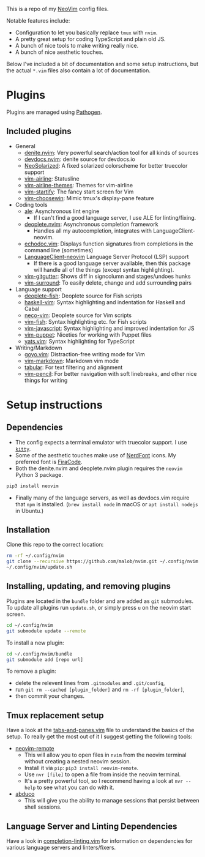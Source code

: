 This is a repo of my [NeoVim](https://neovim.io) config files.

Notable features include:
* Configuration to let you basically replace `tmux` with `nvim`.
* A pretty great setup for coding TypeScript and plain old JS.
* A bunch of nice tools to make writing really nice.
* A bunch of nice aesthetic touches.

Below I've included a bit of documentation and some setup instructions, but the actual `*.vim` files also contain a lot of documentation.

# Plugins
Plugins are managed using [Pathogen](https://github.com/tpope/vim-pathogen).

## Included plugins
* General
  * [denite.nvim](https://github.com/Shougo/denite.nvim): Very powerful search/action tool for all kinds of sources
  * [devdocs.nvim](https://github.com/iamcco/devdocs.nvim): denite source for devdocs.io
  * [NeoSolarized](https://github.com/icymind/NeoSolarized): A fixed solarized colorscheme for better truecolor support
  * [vim-airline](https://github.com/vim-airline/vim-airline): Statusline
  * [vim-airline-themes](https://github.com/vim-airline/vim-airline-themes): Themes for vim-airline
  * [vim-startify](https://github.com/mhinz/vim-startify): The fancy start screen for Vim
  * [vim-choosewin](https://github.com/t9md/vim-choosewin): Mimic tmux's display-pane feature
* Coding tools
  * [ale](https://github.com/w0rp/ale): Asynchronous lint engine
    * If I can't find a good language server, I use ALE for linting/fixing.
  * [deoplete.nvim](https://github.com/Shougo/deoplete.nvim): Asynchronous completion framework
    * Handles all my autocompletion, integrates with LanguageClient-neovim.
  * [echodoc.vim](https://github.com/Shougo/echodoc.vim): Displays function signatures from completions in the command line (sometimes)
  * [LanguageClient-neovim](https://github.com/autozimu/LanguageClient-neovim) Language Server Protocol (LSP) support
    * If there is a good language server available, then this package will handle all of the things (except syntax highlighting).
  * [vim-gitgutter](https://github.com/airblade/vim-gitgutter): Shows diff in signcolumn and stages/undoes hunks
  * [vim-surround](https://github.com/tpope/vim-surround): To easily delete, change and add surrounding pairs
* Language support
  * [deoplete-fish](https://github.com/ponko2/deoplete-fish): Deoplete source for Fish scripts
  * [haskell-vim](https://github.com/neovimhaskell/haskell-vim): Syntax highlighting and indentation for Haskell and Cabal
  * [neco-vim](https://github.com/Shougo/neco-vim): Deoplete source for Vim scripts
  * [vim-fish](https://github.com/dag/vim-fish): Syntax highlighting etc. for Fish scripts
  * [vim-javascript](https://github.com/pangloss/vim-javascript): Syntax highlighting and improved indentation for JS
  * [vim-puppet](https://github.com/rodjek/vim-puppet): Niceties for working with Puppet files
  * [yats.vim](https://github.com/HerringtonDarkholme/yats.vim): Syntax highlighting for TypeScript
* Writing/Markdown
  * [goyo.vim](https://github.com/junegunn/goyo.vim): Distraction-free writing mode for Vim
  * [vim-markdown](https://github.com/gabrielelana/vim-markdown): Markdown vim mode
  * [tabular](https://github.com/godlygeek/tabular): For text filtering and alignment
  * [vim-pencil](https://github.com/reedes/vim-pencil): For better navigation with soft linebreaks, and other nice things for writing

# Setup instructions

## Dependencies
* The config expects a terminal emulator with truecolor support. I use [`kitty`](https://sw.kovidgoyal.net/kitty/).
* Some of the aesthetic touches make use of [NerdFont](https://nerdfonts.com) icons. My preferred font is [FiraCode](https://github.com/ryanoasis/nerd-fonts/tree/master/patched-fonts/FiraCode).
* Both the denite.nvim and deoplete.nvim plugin requires the `neovim` Python 3 package.
```bash
pip3 install neovim
```
* Finally many of the language servers, as well as devdocs.vim require that `npm` is installed. (`brew install node` in macOS or `apt install nodejs` in Ubuntu.)

## Installation
Clone this repo to the correct location:
```bash
rm -rf ~/.config/nvim
git clone --recursive https://github.com/malob/nvim.git ~/.config/nvim
~/.config/nvim/update.sh
```

## Installing, updating, and removing plugins
Plugins are located in the `bundle` folder and are added as `git` submodules. To update all plugins run `update.sh`, or simply press `u` on the neovim start screen.
```bash
cd ~/.config/nvim
git submodule update --remote
```

To install a new plugin:
```bash
cd ~/.config/nvim/bundle
git submodule add [repo url]
```

To remove a plugin:
  * delete the relevent lines from `.gitmodules` and `.git/config`,
  * run `git rm --cached [plugin_folder]` and `rm -rf [plugin_folder]`,
  * then commit your changes.

## Tmux replacement setup
Have a look at the [tabs-and-panes.vim](tabs-and-panes.vim) file to understand the basics of the setup. To really get the most out of it I suggest getting the following tools:
* [neovim-remote](https://github.com/mhinz/neovim-remote)
  * This will allow you to open files in `nvim` from the neovim terminal without creating a nested neovim session.
  * Install it via `pip`: `pip3 install neovim-remote`.
  * Use `nvr [file]` to open a file from inside the neovim terminal.
  * It's a pretty powerful tool, so I recommend having a look at `nvr --help` to see what you can do with it.
* [abduco](https://github.com/martanne/abduco)
  * This will give you the ability to manage sessions that persist between shell sessions.

## Language Server and Linting Dependencies
Have a look in [completion-linting.vim](completion-linting.vim) for information on dependencies for various language servers and linters/fixers.
